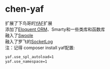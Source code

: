 # chen-yaf
扩展了下鸟哥的[YAF](https://github.com/laruence/php-yaf)扩展  
添加了[Eloquent ORM](https://github.com/illuminate/database)、Smarty和一些类库和函数库  
融入了[Swoole](https://github.com/swoole/swoole-src)   
融入了罗飞的[SocketLog](https://github.com/luofei614/SocketLog)   
注：记得 composer install 
yaf配置:  
```sh
yaf.use_spl_autoload=1
yaf.use_namespace=1
```

